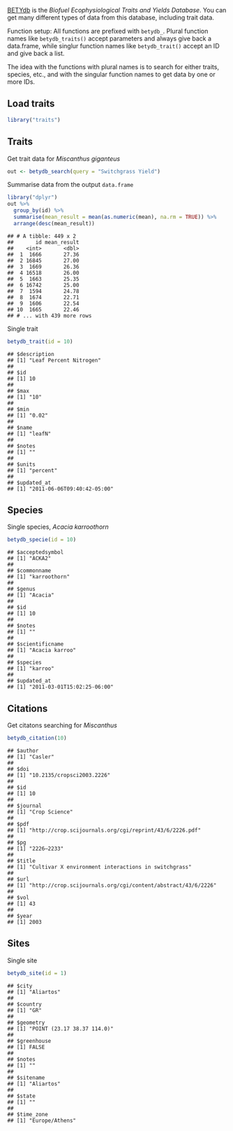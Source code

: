 <!--
%\VignetteEngine{knitr::knitr}
%\VignetteIndexEntry{BETYdb Tutorial}
%\VignetteEncoding{UTF-8}
-->



[BETYdb](https://www.betydb.org/) is the _Biofuel Ecophysiological Traits and Yields Database_. You can get many different types of data from this database, including trait data. 

Function setup: All functions are prefixed with `betydb_`. Plural function names like `betydb_traits()` accept parameters and always give back a data.frame, while singlur function names like `betydb_trait()` accept an ID and give back a list. 

The idea with the functions with plural names is to search for either traits, species, etc., and with the singular function names to get data by one or more IDs.

## Load traits


```r
library("traits")
```

## Traits

Get trait data for _Miscanthus giganteus_


```r
out <- betydb_search(query = "Switchgrass Yield")
```

Summarise data from the output `data.frame`


```r
library("dplyr")
out %>%
  group_by(id) %>%
  summarise(mean_result = mean(as.numeric(mean), na.rm = TRUE)) %>%
  arrange(desc(mean_result))
```

```
## # A tibble: 449 x 2
##       id mean_result
##    <int>       <dbl>
##  1  1666       27.36
##  2 16845       27.00
##  3  1669       26.36
##  4 16518       26.00
##  5  1663       25.35
##  6 16742       25.00
##  7  1594       24.78
##  8  1674       22.71
##  9  1606       22.54
## 10  1665       22.46
## # ... with 439 more rows
```

Single trait


```r
betydb_trait(id = 10)
```

```
## $description
## [1] "Leaf Percent Nitrogen"
## 
## $id
## [1] 10
## 
## $max
## [1] "10"
## 
## $min
## [1] "0.02"
## 
## $name
## [1] "leafN"
## 
## $notes
## [1] ""
## 
## $units
## [1] "percent"
## 
## $updated_at
## [1] "2011-06-06T09:40:42-05:00"
```

## Species

Single species, _Acacia karroothorn_


```r
betydb_specie(id = 10)
```

```
## $acceptedsymbol
## [1] "ACKA2"
## 
## $commonname
## [1] "karroothorn"
## 
## $genus
## [1] "Acacia"
## 
## $id
## [1] 10
## 
## $notes
## [1] ""
## 
## $scientificname
## [1] "Acacia karroo"
## 
## $species
## [1] "karroo"
## 
## $updated_at
## [1] "2011-03-01T15:02:25-06:00"
```

## Citations

Get citatons searching for _Miscanthus_


```r
betydb_citation(10)
```

```
## $author
## [1] "Casler"
## 
## $doi
## [1] "10.2135/cropsci2003.2226"
## 
## $id
## [1] 10
## 
## $journal
## [1] "Crop Science"
## 
## $pdf
## [1] "http://crop.scijournals.org/cgi/reprint/43/6/2226.pdf"
## 
## $pg
## [1] "2226–2233"
## 
## $title
## [1] "Cultivar X environment interactions in switchgrass"
## 
## $url
## [1] "http://crop.scijournals.org/cgi/content/abstract/43/6/2226"
## 
## $vol
## [1] 43
## 
## $year
## [1] 2003
```

## Sites

Single site


```r
betydb_site(id = 1)
```

```
## $city
## [1] "Aliartos"
## 
## $country
## [1] "GR"
## 
## $geometry
## [1] "POINT (23.17 38.37 114.0)"
## 
## $greenhouse
## [1] FALSE
## 
## $notes
## [1] ""
## 
## $sitename
## [1] "Aliartos"
## 
## $state
## [1] ""
## 
## $time_zone
## [1] "Europe/Athens"
```
